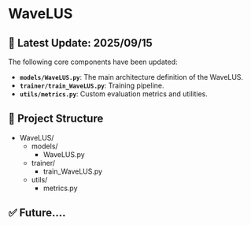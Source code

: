 # WaveLUS

## 📅 Latest Update: 2025/09/15

The following core components have been updated:

- **`models/WaveLUS.py`**: The main architecture definition of the WaveLUS.
- **`trainer/train_WaveLUS.py`**: Training pipeline.
- **`utils/metrics.py`**: Custom evaluation metrics and utilities.

## 📁 Project Structure

+ WaveLUS/
  + models/
    + WaveLUS.py
  + trainer/
    + train_WaveLUS.py
  + utils/
    + metrics.py

## ✅ Future....
